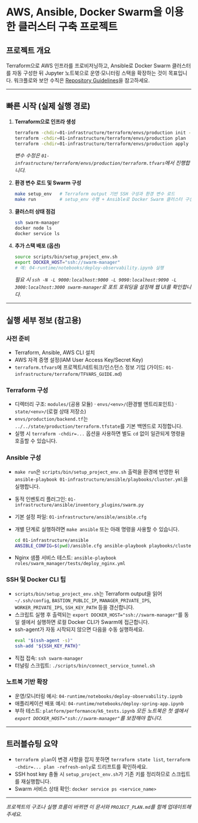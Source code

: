 # AWS, Ansible, Docker Swarm을 이용한 클러스터 구축 프로젝트

## 프로젝트 개요

Terraform으로 AWS 인프라를 프로비저닝하고, Ansible로 Docker Swarm 클러스터를 자동 구성한 뒤 Jupyter 노트북으로 운영·모니터링 스택을 확장하는 것이 목표입니다. 워크플로와 보안 수칙은 [Repository Guidelines](AGENTS.md)을 참고하세요.

---

## 빠른 시작 (실제 실행 경로)

1. **Terraform으로 인프라 생성**
   ```bash
   terraform -chdir=01-infrastructure/terraform/envs/production init -reconfigure
   terraform -chdir=01-infrastructure/terraform/envs/production plan
   terraform -chdir=01-infrastructure/terraform/envs/production apply -auto-approve
   ```
   *변수 수정은 `01-infrastructure/terraform/envs/production/terraform.tfvars`에서 진행합니다.*

2. **환경 변수 로드 및 Swarm 구성**
   ```bash
   make setup_env   # Terraform output 기반 SSH 구성과 환경 변수 로드
   make run         # setup_env 수행 + Ansible로 Docker Swarm 클러스터 구성
   ```

3. **클러스터 상태 점검**
   ```bash
   ssh swarm-manager
   docker node ls
   docker service ls
   ```

4. **추가 스택 배포 (옵션)**
   ```bash
   source scripts/bin/setup_project_env.sh
   export DOCKER_HOST="ssh://swarm-manager"
   # 예: 04-runtime/notebooks/deploy-observability.ipynb 실행
   ```
   *필요 시 `ssh -N -L 9000:localhost:9000 -L 9090:localhost:9090 -L 3000:localhost:3000 swarm-manager`로 포트 포워딩을 설정해 웹 UI를 확인합니다.*

---

## 실행 세부 정보 (참고용)

### 사전 준비
- Terraform, Ansible, AWS CLI 설치
- AWS 자격 증명 설정(IAM User Access Key/Secret Key)
- `terraform.tfvars`에 프로젝트/네트워크/인스턴스 정보 기입 (가이드: `01-infrastructure/terraform/TFVARS_GUIDE.md`)

### Terraform 구성
- 디렉터리 구조: `modules/`(공용 모듈) · `envs/<env>/`(환경별 엔트리포인트) · `state/<env>/`(로컬 상태 저장소)
- `envs/production/backend.tf`는 `../../state/production/terraform.tfstate`를 기본 백엔드로 지정합니다.
- 실행 시 `terraform -chdir=...` 옵션을 사용하면 별도 `cd` 없이 일관되게 명령을 호출할 수 있습니다.

### Ansible 구성
- `make run`은 `scripts/bin/setup_project_env.sh` 출력을 환경에 반영한 뒤 `ansible-playbook 01-infrastructure/ansible/playbooks/cluster.yml`을 실행합니다.
- 동적 인벤토리 플러그인: `01-infrastructure/ansible/inventory_plugins/swarm.py`
- 기본 설정 파일: `01-infrastructure/ansible/ansible.cfg`
- 개별 단계로 실행하려면 `make ansible` 또는 아래 명령을 사용할 수 있습니다.

  ```bash
  cd 01-infrastructure/ansible
  ANSIBLE_CONFIG=$(pwd)/ansible.cfg ansible-playbook playbooks/cluster.yml
  ```
- Nginx 샘플 서비스 테스트: `ansible-playbook roles/swarm_manager/tests/deploy_nginx.yml`

### SSH 및 Docker CLI 팁
- `scripts/bin/setup_project_env.sh`는 Terraform output을 읽어 `~/.ssh/config`, `BASTION_PUBLIC_IP`, `MANAGER_PRIVATE_IPS`, `WORKER_PRIVATE_IPS`, `SSH_KEY_PATH` 등을 갱신합니다.
- 스크립트 실행 후 출력되는 `export DOCKER_HOST="ssh://swarm-manager"`를 동일 셀에서 실행하면 로컬 Docker CLI가 Swarm에 접근합니다.
- ssh-agent가 자동 시작되지 않으면 다음을 수동 실행하세요.
  ```bash
  eval "$(ssh-agent -s)"
  ssh-add "${SSH_KEY_PATH}"
  ```
- 직접 접속: `ssh swarm-manager`
- 터널링 스크립트: `./scripts/bin/connect_service_tunnel.sh`

### 노트북 기반 확장
- 운영/모니터링 예시: `04-runtime/notebooks/deploy-observability.ipynb`
- 애플리케이션 배포 예시: `04-runtime/notebooks/deploy-spring-app.ipynb`
- 부하 테스트: `platform/performance/k6_tests.ipynb`
  *모든 노트북은 첫 셀에서 `export DOCKER_HOST="ssh://swarm-manager"`를 보장해야 합니다.*

---

## 트러블슈팅 요약
- `terraform plan`이 변경 사항을 잡지 못하면 `terraform state list`, `terraform -chdir=... plan -refresh-only`로 드리프트를 확인하세요.
- SSH host key 충돌 시 `setup_project_env.sh`가 기존 키를 정리하므로 스크립트를 재실행합니다.
- Swarm 서비스 상태 확인: `docker service ps <service_name>`

---

*프로젝트의 구조나 실행 흐름이 바뀌면 이 문서와 `PROJECT_PLAN.md`를 함께 업데이트해 주세요.*
